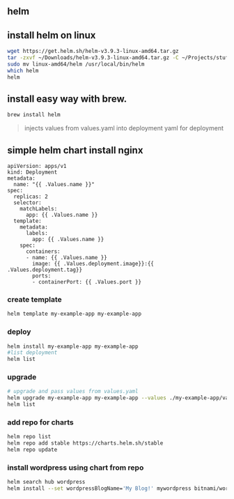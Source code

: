 ## helm



## install helm on linux

```bash 
wget https://get.helm.sh/helm-v3.9.3-linux-amd64.tar.gz
tar -zxvf ~/Downloads/helm-v3.9.3-linux-amd64.tar.gz -C ~/Projects/stuff/helm
sudo mv linux-amd64/helm /usr/local/bin/helm
which helm
helm
```

## install easy way with brew.

```bash
brew install helm
```


> injects values from values.yaml into deployment yaml for deployment

## simple helm chart install nginx

```code
apiVersion: apps/v1
kind: Deployment
metadata:
  name: "{{ .Values.name }}"
spec:
  replicas: 2
  selector:
    matchLabels:
      app: {{ .Values.name }}
  template:
    metadata:
      labels:
        app: {{ .Values.name }}
    spec:
      containers:
      - name: {{ .Values.name }}
        image: {{ .Values.deployment.image}}:{{ .Values.deployment.tag}}
        ports:
        - containerPort: {{ .Values.port }}
```
### create template

```bash
helm template my-example-app my-example-app
```
### deploy 

```bash
helm install my-example-app my-example-app
#list deployment
helm list
```
### upgrade 

```bash
# upgrade and pass values from values.yaml
helm upgrade my-example-app my-example-app --values ./my-example-app/values.yaml
helm list 
```

### add repo for charts

```bash
helm repo list
helm repo add stable https://charts.helm.sh/stable
helm repo update
```
### install wordpress using chart from repo

```bash
helm search hub wordpress
helm install --set wordpressBlogName='My Blog!' mywordpress bitnami/wordpress
```


 




